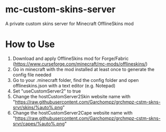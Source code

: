 # mc-custom-skins-server
A private custom skins server for Minecraft OfflineSkins mod

# How to Use
1. Download and apply OfflineSkins mod for Forge/Fabric (https://www.curseforge.com/minecraft/mc-mods/offlineskins/)
2. Go in minecraft with the mod installed at least once to generate the config file needed
3. Go to your .minecraft folder, find the config folder and open offlineskins.json with a text editor (e.g. Notepad)
4. Set "useCustomServer2" to true
5. Change the hostCustomServer2Skin website name with "https://raw.githubusercontent.com/Garchompz/grchmpz-cstm-skns-srvr/skins/%auto%.png"
6. Change the hostCustomServer2Cape website name with "https://raw.githubusercontent.com/Garchompz/grchmpz-cstm-skns-srvr/capes/%auto%.png"
